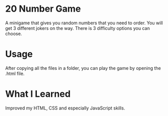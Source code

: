 # 20 Number Game
A minigame that gives you random numbers that you need to order. You will get 3 different jokers on the way. There is 3 difficulty options you can choose.
# Usage
After copying all the files in a folder, you can play the game by opening the .html file.
# What I Learned
Improved my HTML, CSS and especially JavaScript skills.
